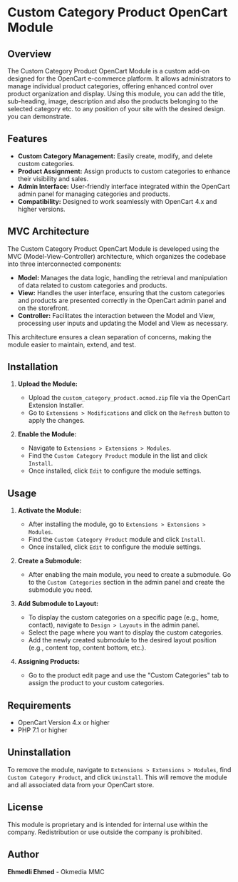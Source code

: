 # Custom Category Product OpenCart Module

## Overview
The Custom Category Product OpenCart Module is a custom add-on designed for the OpenCart e-commerce platform. It allows administrators to manage individual product categories, offering enhanced control over product organization and display. Using this module, you can add the title, sub-heading, image, description and also the products belonging to the selected category etc. to any position of your site with the desired design. you can demonstrate.

## Features
- **Custom Category Management:** Easily create, modify, and delete custom categories.
- **Product Assignment:** Assign products to custom categories to enhance their visibility and sales.
- **Admin Interface:** User-friendly interface integrated within the OpenCart admin panel for managing categories and products.
- **Compatibility:** Designed to work seamlessly with OpenCart 4.x and higher versions.


## MVC Architecture
The Custom Category Product OpenCart Module is developed using the MVC (Model-View-Controller) architecture, which organizes the codebase into three interconnected components:

- **Model:** Manages the data logic, handling the retrieval and manipulation of data related to custom categories and products.
- **View:** Handles the user interface, ensuring that the custom categories and products are presented correctly in the OpenCart admin panel and on the storefront.
- **Controller:** Facilitates the interaction between the Model and View, processing user inputs and updating the Model and View as necessary.

This architecture ensures a clean separation of concerns, making the module easier to maintain, extend, and test.

## Installation

1. **Upload the Module:**
   - Upload the `custom_category_product.ocmod.zip` file via the OpenCart Extension Installer.
   - Go to `Extensions > Modifications` and click on the `Refresh` button to apply the changes.

2. **Enable the Module:**
   - Navigate to `Extensions > Extensions > Modules`.
   - Find the `Custom Category Product` module in the list and click `Install`.
   - Once installed, click `Edit` to configure the module settings.

## Usage

1. **Activate the Module:**
   - After installing the module, go to `Extensions > Extensions > Modules`.
   - Find the `Custom Category Product` module and click `Install`.
   - Once installed, click `Edit` to configure the module settings.

2. **Create a Submodule:**
   - After enabling the main module, you need to create a submodule. Go to the `Custom Categories` section in the admin panel and create the submodule you need.

3. **Add Submodule to Layout:**
   - To display the custom categories on a specific page (e.g., home, contact), navigate to `Design > Layouts` in the admin panel.
   - Select the page where you want to display the custom categories.
   - Add the newly created submodule to the desired layout position (e.g., content top, content bottom, etc.).

4. **Assigning Products:**
   - Go to the product edit page and use the "Custom Categories" tab to assign the product to your custom categories.

## Requirements
- OpenCart Version 4.x or higher
- PHP 7.1 or higher

## Uninstallation
To remove the module, navigate to `Extensions > Extensions > Modules`, find `Custom Category Product`, and click `Uninstall`. This will remove the module and all associated data from your OpenCart store.

## License
This module is proprietary and is intended for internal use within the company. Redistribution or use outside the company is prohibited.

## Author
**Ehmedli Ehmed** - Okmedia MMC

